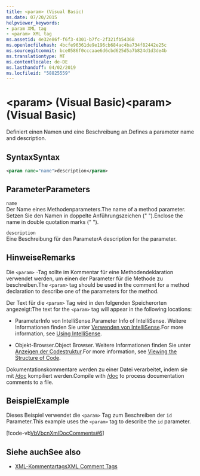 ```yaml
---
title: <param> (Visual Basic)
ms.date: 07/20/2015
helpviewer_keywords:
- param XML tag
- <param> XML tag
ms.assetid: 4e32e86f-f6f3-4301-b7fc-2f321fb54368
ms.openlocfilehash: 4bcfe96361de9e196cb684ac4ba734f82442e25c
ms.sourcegitcommit: bce0586f0cccaae6d6cbd625d5a7b824d1d3de4b
ms.translationtype: MT
ms.contentlocale: de-DE
ms.lasthandoff: 04/02/2019
ms.locfileid: "58825559"
---
```

# <a name="param-visual-basic"></a><span data-ttu-id="7deee-102">\<param> (Visual Basic)</span><span class="sxs-lookup"><span data-stu-id="7deee-102">\<param> (Visual Basic)</span></span>
<span data-ttu-id="7deee-103">Definiert einen Namen und eine Beschreibung an.</span><span class="sxs-lookup"><span data-stu-id="7deee-103">Defines a parameter name and description.</span></span>  
  
## <a name="syntax"></a><span data-ttu-id="7deee-104">Syntax</span><span class="sxs-lookup"><span data-stu-id="7deee-104">Syntax</span></span>  
  
```xml  
<param name="name">description</param>  
```  
  
## <a name="parameters"></a><span data-ttu-id="7deee-105">Parameter</span><span class="sxs-lookup"><span data-stu-id="7deee-105">Parameters</span></span>  
 `name`  
 <span data-ttu-id="7deee-106">Der Name eines Methodenparameters.</span><span class="sxs-lookup"><span data-stu-id="7deee-106">The name of a method parameter.</span></span> <span data-ttu-id="7deee-107">Setzen Sie den Namen in doppelte Anführungszeichen (" ").</span><span class="sxs-lookup"><span data-stu-id="7deee-107">Enclose the name in double quotation marks (" ").</span></span>  
  
 `description`  
 <span data-ttu-id="7deee-108">Eine Beschreibung für den Parameter</span><span class="sxs-lookup"><span data-stu-id="7deee-108">A description for the parameter.</span></span>  
  
## <a name="remarks"></a><span data-ttu-id="7deee-109">Hinweise</span><span class="sxs-lookup"><span data-stu-id="7deee-109">Remarks</span></span>  
 <span data-ttu-id="7deee-110">Die `<param>` -Tag sollte im Kommentar für eine Methodendeklaration verwendet werden, um einen der Parameter für die Methode zu beschreiben.</span><span class="sxs-lookup"><span data-stu-id="7deee-110">The `<param>` tag should be used in the comment for a method declaration to describe one of the parameters for the method.</span></span>  
  
 <span data-ttu-id="7deee-111">Der Text für die `<param>` Tag wird in den folgenden Speicherorten angezeigt:</span><span class="sxs-lookup"><span data-stu-id="7deee-111">The text for the `<param>` tag will appear in the following locations:</span></span>  
  
-   <span data-ttu-id="7deee-112">ParameterInfo von IntelliSense.</span><span class="sxs-lookup"><span data-stu-id="7deee-112">Parameter Info of IntelliSense.</span></span> <span data-ttu-id="7deee-113">Weitere Informationen finden Sie unter [Verwenden von IntelliSense](/visualstudio/ide/using-intellisense).</span><span class="sxs-lookup"><span data-stu-id="7deee-113">For more information, see [Using IntelliSense](/visualstudio/ide/using-intellisense).</span></span>  
  
-   <span data-ttu-id="7deee-114">Objekt-Browser.</span><span class="sxs-lookup"><span data-stu-id="7deee-114">Object Browser.</span></span> <span data-ttu-id="7deee-115">Weitere Informationen finden Sie unter [Anzeigen der Codestruktur](/visualstudio/ide/viewing-the-structure-of-code).</span><span class="sxs-lookup"><span data-stu-id="7deee-115">For more information, see [Viewing the Structure of Code](/visualstudio/ide/viewing-the-structure-of-code).</span></span>  
  
 <span data-ttu-id="7deee-116">Dokumentationskommentare werden zu einer Datei verarbeitet, indem sie mit [/doc](../../../visual-basic/reference/command-line-compiler/doc.md) kompiliert werden.</span><span class="sxs-lookup"><span data-stu-id="7deee-116">Compile with [/doc](../../../visual-basic/reference/command-line-compiler/doc.md) to process documentation comments to a file.</span></span>  
  
## <a name="example"></a><span data-ttu-id="7deee-117">Beispiel</span><span class="sxs-lookup"><span data-stu-id="7deee-117">Example</span></span>  
 <span data-ttu-id="7deee-118">Dieses Beispiel verwendet die `<param>` Tag zum Beschreiben der `id` Parameter.</span><span class="sxs-lookup"><span data-stu-id="7deee-118">This example uses the `<param>` tag to describe the `id` parameter.</span></span>  
  
 [!code-vb[VbVbcnXmlDocComments#6](~/samples/snippets/visualbasic/VS_Snippets_VBCSharp/VbVbcnXmlDocComments/VB/Class1.vb#6)]  
  
## <a name="see-also"></a><span data-ttu-id="7deee-119">Siehe auch</span><span class="sxs-lookup"><span data-stu-id="7deee-119">See also</span></span>

- [<span data-ttu-id="7deee-120">XML-Kommentartags</span><span class="sxs-lookup"><span data-stu-id="7deee-120">XML Comment Tags</span></span>](../../../visual-basic/language-reference/xmldoc/index.md)
